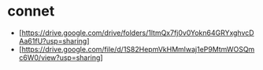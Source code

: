 # connet

- [https://drive.google.com/drive/folders/1ltmQx7fj0v0Yokn64GRYxghvcDAa61fU?usp=sharing]
- [https://drive.google.com/file/d/1S82HepmVkHMmlwaj1eP9MtmWOSQmc6W0/view?usp=sharing]
